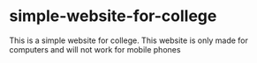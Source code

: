 # simple-website-for-college
This is a simple website for college.
This website is only made for computers and will not work for mobile phones
